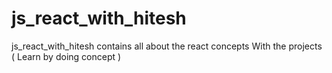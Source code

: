 # js_react_with_hitesh
js_react_with_hitesh contains all about the react concepts With the projects ( Learn by doing concept )
